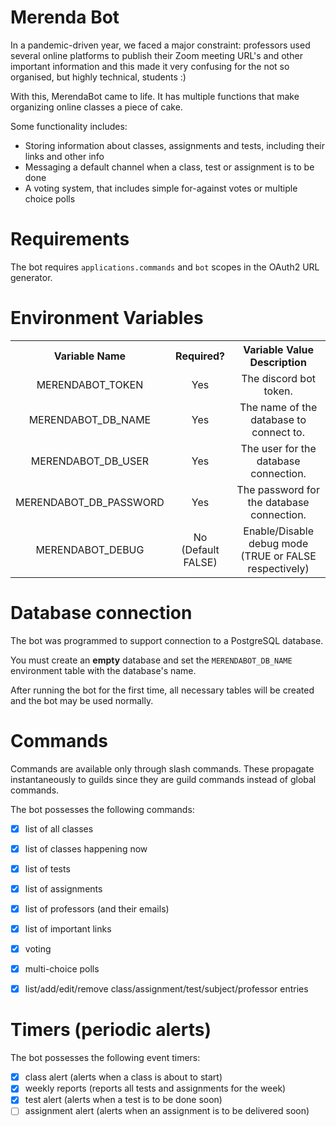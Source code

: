 # Merenda Bot
In a pandemic-driven year, we faced a major constraint: professors used several online platforms to publish their Zoom
meeting URL's and other important information and this made it very confusing for the not so organised, but highly technical, students :)

With this, MerendaBot came to life. It has multiple functions that make organizing online classes a piece of cake.

Some functionality includes:

- Storing information about classes, assignments and tests, including their links and other info
- Messaging a default channel when a class, test or assignment is to be done
- A voting system, that includes simple for-against votes or multiple choice polls

# Requirements

The bot requires `applications.commands` and `bot` scopes in the OAuth2 URL generator.

# Environment Variables

<table>
    <tr>
        <th>Variable Name</th>
        <th>Required?</th>
        <th>Variable Value Description</th>
    </tr>
    <tr style="text-align: center;">
        <td>MERENDABOT_TOKEN</td>
        <td>Yes</td>
        <td>The discord bot token.</td>
    </tr>
    <tr style="text-align: center;">
        <td>MERENDABOT_DB_NAME</td>
        <td>Yes</td>
        <td>The name of the database to connect to.</td>
    </tr>
    <tr style="text-align: center;">
        <td>MERENDABOT_DB_USER</td>
        <td>Yes</td>
        <td>The user for the database connection.</td>
    </tr>
    <tr style="text-align: center;">
        <td>MERENDABOT_DB_PASSWORD</td>
        <td>Yes</td>
        <td>The password for the database connection.</td>
    </tr>
    <tr style="text-align: center;">
        <td>MERENDABOT_DEBUG</td>
        <td>No (Default FALSE)</td>
        <td>Enable/Disable debug mode (TRUE or FALSE respectively)</td>
    </tr>
</table>

# Database connection
The bot was programmed to support connection to a PostgreSQL database.

You must create an **empty** database and set the `MERENDABOT_DB_NAME` environment table with the database's name.

After running the bot for the first time, all necessary tables will be created and the bot may be used normally.


# Commands

Commands are available only through slash commands. These propagate instantaneously to guilds since they are guild commands instead of global commands.

The bot possesses the following commands:
- [x] list of all classes
- [x] list of classes happening now
- [x] list of tests
- [x] list of assignments
- [x] list of professors (and their emails)
- [x] list of important links
- [x] voting
- [x] multi-choice polls
- [x] list/add/edit/remove class/assignment/test/subject/professor entries


# Timers (periodic alerts)

The bot possesses the following event timers:
- [x] class alert (alerts when a class is about to start)
- [x] weekly reports (reports all tests and assignments for the week)
- [x] test alert (alerts when a test is to be done soon)
- [ ] assignment alert (alerts when an assignment is to be delivered soon)
